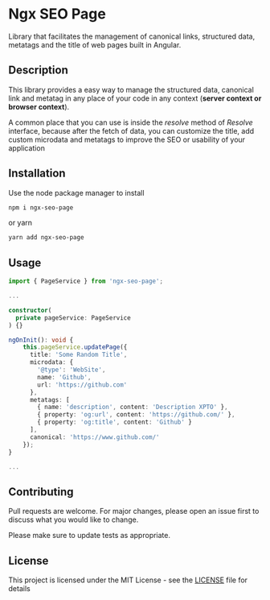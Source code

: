 # Ngx SEO Page

Library that facilitates the management of canonical links, structured data, metatags and the title of web pages built in Angular.

## Description

This library provides a easy way to manage the structured data, canonical link and metatag in any place of your code in any context (**server context or browser context**).

A common place that you can use is inside the *resolve* method of *Resolve* interface, because after the fetch of data, you can customize the title, add custom microdata and metatags to improve the SEO or usability of your application

## Installation

Use the node package manager to install

```bash
npm i ngx-seo-page
```

or yarn

```bash
yarn add ngx-seo-page
```

## Usage

```typescript
import { PageService } from 'ngx-seo-page';

...

constructor(
  private pageService: PageService
) {}

ngOnInit(): void {
    this.pageService.updatePage({
      title: 'Some Random Title',
      microdata: {
        '@type': 'WebSite',
        name: 'Github',
        url: 'https://github.com'
      },
      metatags: [
        { name: 'description', content: 'Description XPTO' },
        { property: 'og:url', content: 'https://github.com/' },
        { property: 'og:title', content: 'Github' }
      ],
      canonical: 'https://www.github.com/'
    });
}

...
```

## Contributing
Pull requests are welcome. For major changes, please open an issue first to discuss what you would like to change.

Please make sure to update tests as appropriate.

## License

This project is licensed under the MIT License - see the [LICENSE](LICENSE) file for details
